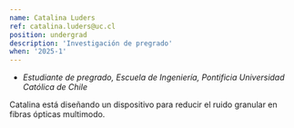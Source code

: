 ```yaml
---
name: Catalina Luders
ref: catalina.luders@uc.cl
position: undergrad
description: 'Investigación de pregrado'
when: '2025-1'
---
```


- _Estudiante de pregrado, Escuela de Ingeniería, Pontificia Universidad Católica de Chile_

Catalina está diseñando un dispositivo para reducir el ruido granular en fibras ópticas multimodo. 